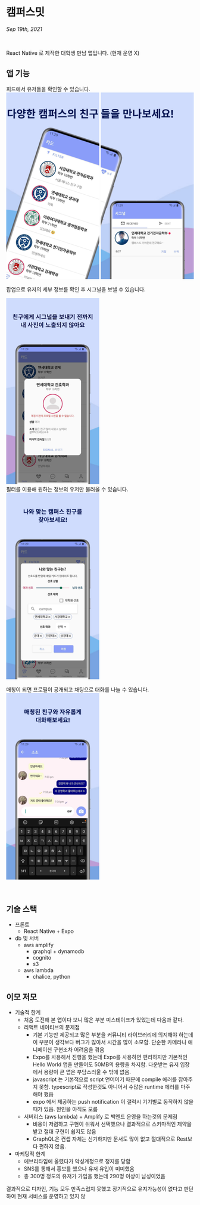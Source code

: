 # 캠퍼스밋

*Sep 19th, 2021*

<br>

React Native 로 제작한 대학생 만남 앱입니다. (현재 운영 X)

## 앱 기능

피드에서 유저들을 확인할 수 있습니다.
<br>
<img src="demo_imgs/screen1.webp" width="250">
<img src="demo_imgs/screen2.webp" width="250">

팝업으로 유저의 세부 정보를 확인 후 시그널을 보낼 수 있습니다.

<img src="demo_imgs/screen3.webp" width="250">
<br>
필터를 이용해 원하는 정보의 유저만 불러올 수 있습니다.

<img src="demo_imgs/screen4.webp" width="250">
<br>

매칭이 되면 프로필이 공개되고 채팅으로 대화를 나눌 수 있습니다.
<img src="demo_imgs/screen5.webp" width="250">

<br>

## 기술 스택
- 프론트
  - React Native + Expo
- db 및 서버
  - aws amplify
    - graphql + dynamodb
    - cognito
    - s3 
  - aws lambda 
    - chalice, python


## 이모 저모
- 기술적 한계
  - 처음 도전해 본 앱이다 보니 많은 부분 미스테이크가 있었는데 다음과 같다.
  - 리액트 네이티브의 문제점
    - 기본 기능만 제공되고 많은 부분을 커뮤니티 라이브러리에 의지해야 하는데 이 부분이 생각보다 버그가 많아서 시간을 많이 소모함. 단순한 카메라나 애니메이션 구현조차 어려움을 겪음
    - Expo를 사용해서 진행을 했는데 Expo를 사용하면 편리하지만 기본적인 Hello World 앱을 만들어도 50MB의 용량을 차지함. 다운받는 유저 입장에서 용량이 큰 앱은 부담스러울 수  밖에 없음.
    - javascript 는 기본적으로 script 언어이기 때문에 compile 에러를 잡아주지 못함. typescript로 작성한것도 아니어서 수많은 runtime 에러를 마주해야 했음
    - expo 에서 제공하는 push notification 이 갤럭시 기기별로 동작하지 않을 때가 있음. 원인을 아직도 모름
  - 서버리스 (aws lambda) + Amplify 로 백엔드 운영을 하는것의 문제점
    - 비용이 저렴하고 구현이 쉬워서 선택했으나 결과적으로 스키마적인 제약을 받고 절대 구현이 쉽지도 않음
    - GraphQL은 컨셉 자체는 신기하지만 문서도 많이 없고 절대적으로 Rest보다 편하지 않음. 
- 마케팅적 한계
  - 에브리타임에 올렸다가 악성계정으로 정지를 당함
  - SNS를 통해서 홍보를 했으나 유저 유입이 미미했음
  - 총 300명 정도의 유저가 가입을 했는데 290명 이상이 남성이었음

결과적으로 디자인, 기능 모두 만족스럽지 못했고 장기적으로 유지가능성이 없다고 판단하여 현재 서비스를 운영하고 있지 않
    